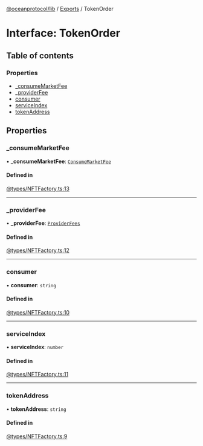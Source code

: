 [@oceanprotocol/lib](../README.md) / [Exports](../modules.md) / TokenOrder

# Interface: TokenOrder

## Table of contents

### Properties

- [\_consumeMarketFee](TokenOrder.md#_consumemarketfee)
- [\_providerFee](TokenOrder.md#_providerfee)
- [consumer](TokenOrder.md#consumer)
- [serviceIndex](TokenOrder.md#serviceindex)
- [tokenAddress](TokenOrder.md#tokenaddress)

## Properties

### \_consumeMarketFee

• **\_consumeMarketFee**: [`ConsumeMarketFee`](ConsumeMarketFee.md)

#### Defined in

[@types/NFTFactory.ts:13](https://github.com/oceanprotocol/ocean.js/blob/c99bc5c6/src/@types/NFTFactory.ts#L13)

___

### \_providerFee

• **\_providerFee**: [`ProviderFees`](ProviderFees.md)

#### Defined in

[@types/NFTFactory.ts:12](https://github.com/oceanprotocol/ocean.js/blob/c99bc5c6/src/@types/NFTFactory.ts#L12)

___

### consumer

• **consumer**: `string`

#### Defined in

[@types/NFTFactory.ts:10](https://github.com/oceanprotocol/ocean.js/blob/c99bc5c6/src/@types/NFTFactory.ts#L10)

___

### serviceIndex

• **serviceIndex**: `number`

#### Defined in

[@types/NFTFactory.ts:11](https://github.com/oceanprotocol/ocean.js/blob/c99bc5c6/src/@types/NFTFactory.ts#L11)

___

### tokenAddress

• **tokenAddress**: `string`

#### Defined in

[@types/NFTFactory.ts:9](https://github.com/oceanprotocol/ocean.js/blob/c99bc5c6/src/@types/NFTFactory.ts#L9)
